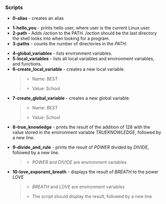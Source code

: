 ### Scripts
* **0-alias** - creates an alias
- **1-hello_you** - prints hello user, where user is the current Linux user.
- **2-path** - Adds */action* to the PATH. */action* should be the last directory the shell looks into when looking for a program.
- **3-paths** -  counts the number of directories in the *PATH*.
* **4-global_variables** - lists environment variables.
* **5-local_variables** - lists all local variables and environment variables, and functions.
* **6-create_local_variable** - creates a new local variable.
    > * Name: BEST
    > 
    > - Value: School
* **7-create_global_variable** - creates a new global variable.
    > * Name: BEST
    > 
    > - Value: School
- **8-true_knowledge** -   prints the result of the addition of 128 with the value stored in the environment variable *TRUEKNOWLEDGE*, followed by a new line.
* **9-divide_and_rule** - prints the result of *POWER* divided by *DIVIDE*, followed by a new line.
    > - *POWER* and *DIVIDE* are environment variables
* **10-love_exponent_breath** -  displays the result of *BREATH* to the power *LOVE*
    > * *BREATH* and *LOVE* are environment variables
    >
    > - The script should display the result, followed by a new line